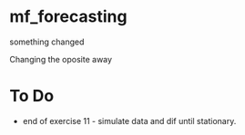 # mf_forecasting

something changed

Changing the oposite away


# To Do

- end of exercise 11 - simulate data and dif until stationary.
